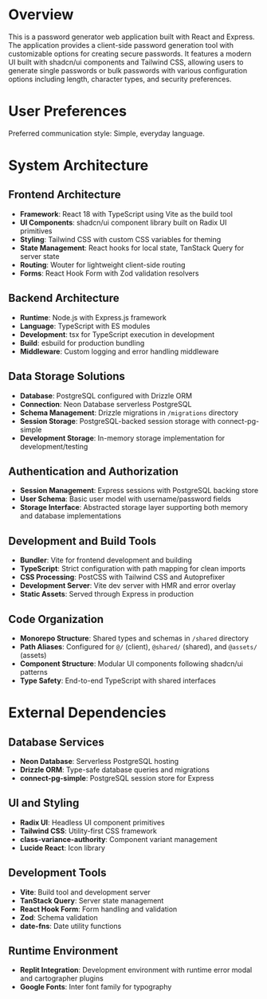 # Overview

This is a password generator web application built with React and Express. The application provides a client-side password generation tool with customizable options for creating secure passwords. It features a modern UI built with shadcn/ui components and Tailwind CSS, allowing users to generate single passwords or bulk passwords with various configuration options including length, character types, and security preferences.

# User Preferences

Preferred communication style: Simple, everyday language.

# System Architecture

## Frontend Architecture
- **Framework**: React 18 with TypeScript using Vite as the build tool
- **UI Components**: shadcn/ui component library built on Radix UI primitives
- **Styling**: Tailwind CSS with custom CSS variables for theming
- **State Management**: React hooks for local state, TanStack Query for server state
- **Routing**: Wouter for lightweight client-side routing
- **Forms**: React Hook Form with Zod validation resolvers

## Backend Architecture
- **Runtime**: Node.js with Express.js framework
- **Language**: TypeScript with ES modules
- **Development**: tsx for TypeScript execution in development
- **Build**: esbuild for production bundling
- **Middleware**: Custom logging and error handling middleware

## Data Storage Solutions
- **Database**: PostgreSQL configured with Drizzle ORM
- **Connection**: Neon Database serverless PostgreSQL
- **Schema Management**: Drizzle migrations in `/migrations` directory
- **Session Storage**: PostgreSQL-backed session storage with connect-pg-simple
- **Development Storage**: In-memory storage implementation for development/testing

## Authentication and Authorization
- **Session Management**: Express sessions with PostgreSQL backing store
- **User Schema**: Basic user model with username/password fields
- **Storage Interface**: Abstracted storage layer supporting both memory and database implementations

## Development and Build Tools
- **Bundler**: Vite for frontend development and building
- **TypeScript**: Strict configuration with path mapping for clean imports
- **CSS Processing**: PostCSS with Tailwind CSS and Autoprefixer
- **Development Server**: Vite dev server with HMR and error overlay
- **Static Assets**: Served through Express in production

## Code Organization
- **Monorepo Structure**: Shared types and schemas in `/shared` directory
- **Path Aliases**: Configured for `@/` (client), `@shared/` (shared), and `@assets/` (assets)
- **Component Structure**: Modular UI components following shadcn/ui patterns
- **Type Safety**: End-to-end TypeScript with shared interfaces

# External Dependencies

## Database Services
- **Neon Database**: Serverless PostgreSQL hosting
- **Drizzle ORM**: Type-safe database queries and migrations
- **connect-pg-simple**: PostgreSQL session store for Express

## UI and Styling
- **Radix UI**: Headless UI component primitives
- **Tailwind CSS**: Utility-first CSS framework
- **class-variance-authority**: Component variant management
- **Lucide React**: Icon library

## Development Tools
- **Vite**: Build tool and development server
- **TanStack Query**: Server state management
- **React Hook Form**: Form handling and validation
- **Zod**: Schema validation
- **date-fns**: Date utility functions

## Runtime Environment
- **Replit Integration**: Development environment with runtime error modal and cartographer plugins
- **Google Fonts**: Inter font family for typography